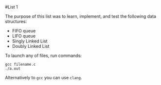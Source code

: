 #List 1

The purpose of this list was to learn, implement, and test the following data structures:
- FIFO queue
- LIFO queue
- Singly Linked List
- Doubly Linked List

To launch any of files, run commands:
```
gcc filename.c
./a.out
```
Alternatively to ```gcc``` you can use ```clang```.
